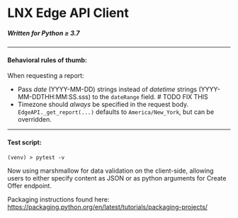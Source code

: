 # LNX Edge API Client
##### Written for Python ≥ 3.7

---

#### Behavioral rules of thumb:

When requesting a report:
  - Pass _date_ (YYYY-MM-DD) strings instead of _datetime_ strings (YYYY-MM-DDTHH:MM:SS.sss) to the `dateRange` field.  # TODO FIX THIS
  - Timezone should _always_ be specified in the request body. `EdgeAPI._get_report(...)` defaults to 
  `America/New_York`, but can be overridden.

---

#### Test script:
```shell script
(venv) > pytest -v
```


Now using marshmallow for data validation on the client-side, allowing users to either specify content as JSON or as 
python arguments for Create Offer endpoint.


Packaging instructions found here: https://packaging.python.org/en/latest/tutorials/packaging-projects/ 
